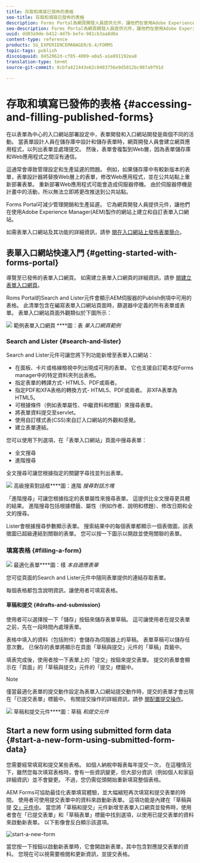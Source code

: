 ```yaml
---
title: 存取和填寫已發佈的表格
seo-title: 存取和填寫已發佈的表格
description: Forms Portal為網頁開發人員提供元件，讓他們在使用Adobe Experience Manager(AEM)製作的網站上建立和自訂表單入口網站。
seo-description: Forms Portal為網頁開發人員提供元件，讓他們在使用Adobe Experience Manager(AEM)製作的網站上建立和自訂表單入口網站。
uuid: dd03a9de-b412-4d7b-befe-981cb3aa8d0a
content-type: reference
products: SG_EXPERIENCEMANAGER/6.4/FORMS
topic-tags: publish
discoiquuid: 0452062d-cf85-4009-a0a5-a1e891192ea8
translation-type: tm+mt
source-git-commit: 8cbfa421443e62c0483756e9d5812bc987a9f91d

---
```



# 存取和填寫已發佈的表格 {#accessing-and-filling-published-forms}

在以表單為中心的入口網站部署設定中，表單開發和入口網站開發是兩個不同的活動。 當表單設計人員在儲存庫中設計和儲存表單時，網頁開發人員會建立網頁應用程式，以列出表單並處理提交。 然後，表單會複製到Web層，因為表單儲存庫和Web應用程式之間沒有通信。

這通常會導致管理設定和生產延遲的問題。 例如，如果儲存庫中有較新版本的表單，表單設計器將替換Web層上的表單，修改Web應用程式，並在公共站點上重新部署表單。 重新部署Web應用程式可能會造成伺服器停機。 由於伺服器停機是計畫中的活動，所以無法立即將更改推送到公共站點。

Forms Portal可減少管理開銷和生產延遲。 它為網頁開發人員提供元件，讓他們在使用Adobe Experience Manager(AEM)製作的網站上建立和自訂表單入口網站。

如需表單入口網站及其功能的詳細資訊，請參 [閱在入口網站上發佈表單簡介](/help/forms/using/introduction-publishing-forms.md)。

## 表單入口網站快速入門 {#getting-started-with-forms-portal}

導覽至已發佈的表單入口網頁。 如需建立表單入口網頁的詳細資訊，請參 [閱建立表單入口網頁](/help/forms/using/creating-form-portal-page.md)。

Roms Portal的Search and Lister元件會顯示AEM伺服器的Publish例項中可用的表格。 此清單包含在編寫表單入口網站頁面時，篩選器中定義的所有表單或表單。 表單入口網站頁面外觀類似於下圖所示：

![](assets/forms-portal-page.png) 範例表單入口網頁 ****&#x200B;圖：表 *單入口網頁範例*

### Search and Lister {#search-and-lister}

Search and Lister元件可讓您將下列功能新增至表單入口網站：

* 在面板、卡片或格線檢視中列出現成可用的表單。 它也支援自訂範本從Forms manager中的特定資料夾列出表格。
* 指定表單的轉譯方式- HTML5、PDF或兩者。
* 指定PDF和XFA表格的轉換方式- HTML5、PDF或兩者。 非XFA表單為HTML5。
* 可根據條件（例如表單屬性、中繼資料和標籤）來搜尋表單。
* 將表單資料提交至servlet。
* 使用自訂樣式表(CSS)來自訂入口網站的外觀和感覺。
* 建立表單連結。

您可以使用下列選項，在「表單入口網站」頁面中搜尋表單：

* 全文搜尋
* 進階搜尋

全文搜尋可讓您根據指定的關鍵字尋找並列出表單。

![](assets/search-panel.png) 高級搜索對話框&#x200B;****&#x200B;圖：進階 *搜尋對話方塊*

「進階搜尋」可讓您根據指定的表單屬性來搜尋表單。 這提供比全文搜尋更具體的結果。 進階搜尋包括根據標籤、屬性（例如作者、說明和標題）、修改日期和全文的搜尋。

Lister會根據搜尋參數顯示表單。 搜索結果中的每個表單都顯示一個表徵圖，該表徵圖已超級連結到關聯的表單。 您可以按一下圖示以開啟並使用關聯的表單。

### 填寫表格 {#filling-a-form}

![](assets/filling_a_form.png) 最適化表單&#x200B;****&#x200B;圖：樣 *本自適應表單*

您可從頁面的Search and Lister元件中隨同表單提供的連結存取表單。

每個表格都包含說明資訊，讓使用者可填寫表格。

#### 草稿和提交 {#drafts-and-submission}

使用者可以選擇按一下「儲存」按鈕來儲存表單草稿。 這可讓使用者在提交表單之前，先在一段時間內處理表單。

表格中填入的資料（包括附件）會儲存為伺服器上的草稿。 表單草稿可以儲存任意次數。 已保存的表單將顯示在頁面「草稿與提交」元件的「草稿」頁籤中。

填表完成後，使用者按一下表單上的「提交」按鈕來提交表單。 提交的表單會顯示在「頁面」的「草稿與提交」元件的「提交」標籤中。

>[!NOTE]
>
>僅當最適化表單的提交動作設定為表單入口網站提交動作時，提交的表單才會出現在「已提交表單」標籤中。 有關提交操作的詳細資訊，請參 [閱配置提交操作](/help/forms/using/configuring-submit-actions.md)。

![](assets/draft-submission.png) 草稿和提交元件&#x200B;****&#x200B;圖：草稿 *和提交元件*

## Start a new form using submitted form data {#start-a-new-form-using-submitted-form-data}

您需要經常填寫和提交某些表格。 如個人納稅申報表每年提交一次， 在這種情況下，雖然您每次填寫表格時，會有一些資訊變更，但大部分資訊（例如個人和家庭詳細資訊）並不會變更。 不過，您仍需從頭開始重新填寫整個表格。

AEM Forms可協助最佳化表單填寫體驗，並大幅縮短再次填寫和提交表單的時間。 使用者可使用提交表單中的資料來啟動新表單。 這項功能是內建在「草稿與提 [交」元件中](/help/forms/using/draft-submission-component.md)。 當您將「草稿和提交」元件新增至表單入口網頁並發佈時，使用者會在「已提交表單」和「草稿表單」標籤中找到選項，以使用已提交表單的資料來啟動新表單。 以下影像會反白顯示該選項。

![start-a-new-form](assets/start-a-new-form.png)

當您按一下按鈕以啟動新表單時，它會開啟新表單，其中包含對應提交表單的資料。 您現在可以視需要檢閱和更新資訊，並提交表格。

